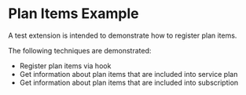 # Plan Items Example

A test extension is intended to demonstrate how to register plan items.

The following techniques are demonstrated:
* Register plan items via hook
* Get information about plan items that are included into service plan
* Get information about plan items that are included into subscription

